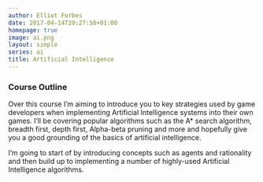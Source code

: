 ```yaml
---
author: Elliot Forbes
date: 2017-04-14T20:27:58+01:00
homepage: true
image: ai.png
layout: simple
series: ai
title: Artificial Intelligence
---
```


### Course Outline

Over this course I’m aiming to introduce you to key strategies used by game
developers when implementing Artificial Intelligence systems into their own
games. I’ll be covering popular algorithms such as the A\* search algorithm,
breadth first, depth first, Alpha-beta pruning and more and hopefully give you a
good grounding of the basics of artificial intelligence.

I’m going to start of by introducing concepts such as agents and rationality and
then build up to implementing a number of highly-used Artificial Intelligence
algorithms.
